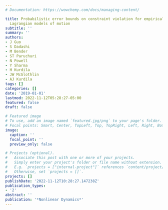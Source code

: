 ```yaml
---
# Documentation: https://wowchemy.com/docs/managing-content/

title: Probabilistic error bounds on constraint violation for empirical-analytical
  Lagrangian models of motion
subtitle: ''
summary: ''
authors:
- J Guo
- S Dadashi
- M Bender
- ST Paruchuri
- N Powell
- Y Sharma
- H Kurdila
- JW McGlothlin
- AJ Kurdila
tags: []
categories: []
date: '2019-01-01'
lastmod: 2022-11-12T05:28:27-05:00
featured: false
draft: false

# Featured image
# To use, add an image named `featured.jpg/png` to your page's folder.
# Focal points: Smart, Center, TopLeft, Top, TopRight, Left, Right, BottomLeft, Bottom, BottomRight.
image:
  caption: ''
  focal_point: ''
  preview_only: false

# Projects (optional).
#   Associate this post with one or more of your projects.
#   Simply enter your project's folder or file name without extension.
#   E.g. `projects = ["internal-project"]` references `content/project/deep-learning/index.md`.
#   Otherwise, set `projects = []`.
projects: []
publishDate: '2022-11-12T10:28:27.147238Z'
publication_types:
- '2'
abstract: ''
publication: '*Nonlinear Dynamics*'
---
```

